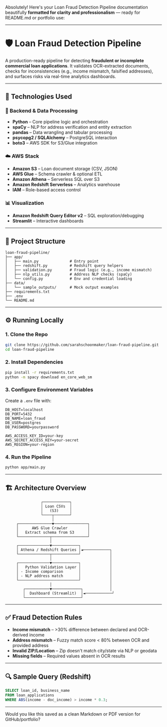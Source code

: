 Absolutely! Here's your Loan Fraud Detection Pipeline documentation beautifully **formatted for clarity and professionalism** — ready for README.md or portfolio use:

---

# 🛡️ **Loan Fraud Detection Pipeline**

A production-ready pipeline for detecting **fraudulent or incomplete commercial loan applications**. It validates OCR-extracted documents, checks for inconsistencies (e.g., income mismatch, falsified addresses), and surfaces risks via real-time analytics dashboards.

---

## 🔧 **Technologies Used**

### 🐍 Backend & Data Processing

* **Python** – Core pipeline logic and orchestration
* **spaCy** – NLP for address verification and entity extraction
* **pandas** – Data wrangling and tabular processing
* **psycopg2 / SQLAlchemy** – PostgreSQL interaction
* **boto3** – AWS SDK for S3/Glue integration

### ☁️ AWS Stack

* **Amazon S3** – Loan document storage (CSV, JSON)
* **AWS Glue** – Schema crawler & optional ETL
* **Amazon Athena** – Serverless SQL over S3
* **Amazon Redshift Serverless** – Analytics warehouse
* **IAM** – Role-based access control

### 📊 Visualization

* **Amazon Redshift Query Editor v2** – SQL exploration/debugging
* **Streamlit** – Interactive dashboards

---

## 📁 **Project Structure**

```text
loan-fraud-pipeline/
├── app/
│   ├── main.py              # Entry point
│   ├── redshift.py          # Redshift query helpers
│   ├── validation.py        # Fraud logic (e.g., income mismatch)
│   ├── nlp_utils.py         # Address NLP checks (spaCy)
│   └── config.py            # Env and credential loading
├── data/
│   └── sample_outputs/      # Mock output examples
├── requirements.txt
├── .env
└── README.md
```

---

## ⚙️ **Running Locally**

### 1. Clone the Repo

```bash
git clone https://github.com/sarahschoonmaker/loan-fraud-pipeline.git
cd loan-fraud-pipeline
```

### 2. Install Dependencies

```bash
pip install -r requirements.txt
python -m spacy download en_core_web_sm
```

### 3. Configure Environment Variables

Create a `.env` file with:

```env
DB_HOST=localhost
DB_PORT=5432
DB_NAME=loan_fraud
DB_USER=postgres
DB_PASSWORD=yourpassword

AWS_ACCESS_KEY_ID=your-key
AWS_SECRET_ACCESS_KEY=your-secret
AWS_REGION=your-region
```

### 4. Run the Pipeline

```bash
python app/main.py
```

---

## 🏗️ **Architecture Overview**

```text
                ┌────────────┐
                │ Loan CSVs  │
                │   (S3)     │
                └────┬───────┘
                     │
     ┌───────────────▼───────────────┐
     │      AWS Glue Crawler         │
     │   Extract schema from S3      │
     └──────────────┬────────────────┘
                    │
     ┌──────────────▼────────────┐
     │ Athena / Redshift Queries │◄────────────┐
     └──────────────┬────────────┘             │
                    │                          │
     ┌──────────────▼────────────┐             │
     │   Python Validation Layer │             │
     │ - Income comparison       │             │
     │ - NLP address match       │             │
     └───────────────────────────┘             │
                    │                          │
        ┌───────────▼─────────────┐            │
        │  Dashboard (Streamlit)  │◄────────────┘
        └─────────────────────────┘
```

---

## ✅ **Fraud Detection Rules**

* **Income mismatch** – >30% difference between declared and OCR-derived income
* **Address mismatch** – Fuzzy match score < 80% between OCR and provided address
* **Invalid ZIP/Location** – Zip doesn't match city/state via NLP or geodata
* **Missing fields** – Required values absent in OCR results

---

## 🔍 **Sample Query (Redshift)**

```sql
SELECT loan_id, business_name
FROM loan_applications
WHERE ABS(income - doc_income) > income * 0.3;
```

---

Would you like this saved as a clean Markdown or PDF version for GitHub/portfolio?
